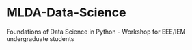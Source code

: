 # MLDA-Data-Science
Foundations of Data Science in Python - Workshop for EEE/IEM undergraduate students
